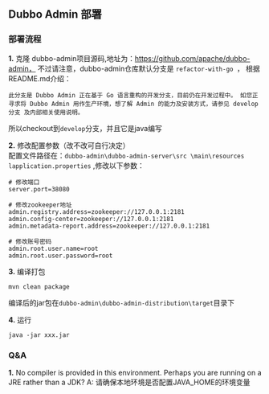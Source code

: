 ## Dubbo Admin 部署

### 部署流程    

**1.** 克隆 dubbo-admin项目源码,地址为：https://github.com/apache/dubbo-admin， 不过请注意，dubbo-admin仓库默认分支是 `refactor-with-go
`， 根据README.md介绍：  
```
此分支是 Dubbo Admin 正在基于 Go 语言重构的开发分支，目前仍在开发过程中。 如您正寻求将 Dubbo Admin 用作生产环境，想了解 Admin 的能力及安装方式，请参见 develop 分支 及内部相关使用说明。
``` 

所以checkout到`develop`分支，并且它是java编写   


**2.** 修改配置参数（改不改可自行决定）    
配置文件路径在：`dubbo-admin\dubbo-admin-server\src \main\resources lapplication.properties` ,修改以下参数：        

```shell
# 修改端口
server.port=38080

# 修改zookeeper地址
admin.registry.address=zookeeper://127.0.0.1:2181
admin.config-center=zookeeper://127.0.0.1:2181
admin.metadata-report.address=zookeeper://127.0.0.1:2181

# 修改账号密码
admin.root.user.name=root
admin.root.user.password=root
```

**3.** 编译打包 
```shell
mvn clean package
``` 
编译后的jar包在`dubbo-admin\dubbo-admin-distribution\target`目录下  

**4.** 运行
```shell
java -jar xxx.jar
```


### Q&A

**1.** No compiler is provided in this environment. Perhaps you are running on a JRE rather than a JDK?
A:
请确保本地环境是否配置JAVA_HOME的环境变量